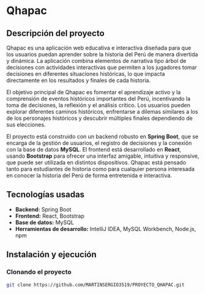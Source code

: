 # Qhapac

## Descripción del proyecto
Qhapac es una aplicación web educativa e interactiva diseñada para que los usuarios puedan aprender sobre la historia del Perú de manera divertida y dinámica. La aplicación combina elementos de narrativa tipo árbol de decisiones con actividades interactivas que permiten a los jugadores tomar decisiones en diferentes situaciones históricas, lo que impacta directamente en los resultados y finales de cada historia.  

El objetivo principal de Qhapac es fomentar el aprendizaje activo y la comprensión de eventos históricos importantes del Perú, incentivando la toma de decisiones, la reflexión y el análisis crítico. Los usuarios pueden explorar diferentes caminos históricos, enfrentarse a dilemas similares a los de los personajes históricos y descubrir múltiples finales dependiendo de sus elecciones.  

El proyecto está construido con un backend robusto en **Spring Boot**, que se encarga de la gestión de usuarios, el registro de decisiones y la conexión con la base de datos **MySQL**. El frontend está desarrollado en **React**, usando **Bootstrap** para ofrecer una interfaz amigable, intuitiva y responsive, que puede ser utilizada en distintos dispositivos. Qhapac está pensado tanto para estudiantes de historia como para cualquier persona interesada en conocer la historia del Perú de forma entretenida e interactiva.

## Tecnologías usadas
- **Backend:** Spring Boot  
- **Frontend:** React, Bootstrap  
- **Base de datos:** MySQL  
- **Herramientas de desarrollo:** IntelliJ IDEA, MySQL Workbench, Node.js, npm  

## Instalación y ejecución

### Clonando el proyecto
```bash
git clone https://github.com/MARTINSERGIO3519/PROYECTO_QHAPAC.git

